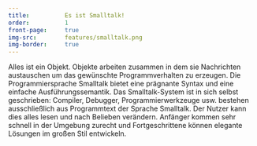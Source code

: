 ```yaml
---
title:          Es ist Smalltalk!
order:          1
front-page:     true
img-src:        features/smalltalk.png
img-border:     true
---
```

Alles ist ein Objekt. Objekte arbeiten zusammen in dem sie Nachrichten austauschen um das gewünschte Programmverhalten zu erzeugen. Die Programmiersprache Smalltalk bietet eine prägnante Syntax und eine einfache Ausführungssemantik. Das Smalltalk-System ist in sich selbst geschrieben: Compiler, Debugger, Programmierwerkzeuge usw. bestehen ausschließlich aus Programmtext der Sprache Smalltalk. Der Nutzer kann dies alles lesen und nach Belieben verändern. Anfänger kommen sehr schnell in der Umgebung zurecht und Fortgeschrittene können elegante Lösungen im großen Stil entwickeln.
